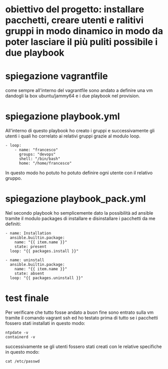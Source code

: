 # obiettivo del progetto: installare pacchetti, creare utenti e ralitivi gruppi in modo dinamico in modo da poter lasciare il più puliti possibile i due playbook

# spiegazione vagrantfile
come sempre all'interno del vagrantfile sono andato a definire una vm dandogli la box ubuntu/jammy64 e i due playbook nel provision.
# spiegazione playbook.yml
All'interno di questo playbook ho creato i gruppi e successivamente gli utenti i quali ho correlato ai relativi gruppi grazie al modulo loop.

    - loop:
        - name: "francesco"
          groups: "devops"
          shell: "/bin/bash"
          home: "/home/francesco"
In questo modo ho potuto ho potuto definire ogni utente con il relativo gruppo.
# spiegazione playbook_pack.yml
Nel secondo playbook ho semplicemente dato la possibilità ad ansible tramite il modulo packages di installare e disinstallare i pacchetti da me definiti:
 
    - name: Installation
      ansible.builtin.package:
        name: "{{ item.name }}"
        state: present
      loop: "{{ packages.install }}"

    - name: uninstall
      ansible.builtin.package:
        name: "{{ item.name }}"
        state: absent
      loop: "{{ packages.uninstall }}"
# test finale
Per verificare che tutto fosse andato a buon fine sono entrato sulla vm tramite il comando vagrant ssh ed ho testato prima di tutto se i pacchetti fossero stati installati in questo modo:

    ntpdate -v 
    containerd -v
successivamente se gli utenti fossero stati creati con le relative specifiche in questo modo:

    cat /etc/passwd

     
